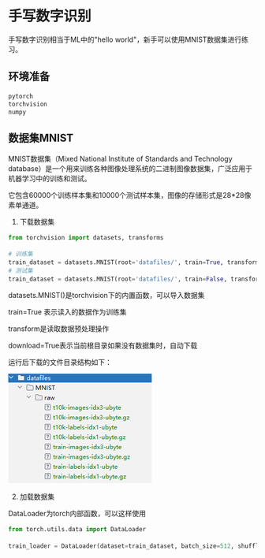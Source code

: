 # 手写数字识别

手写数字识别相当于ML中的"hello world"，新手可以使用MNIST数据集进行练习。

## 环境准备

```
pytorch
torchvision
numpy
```

## 数据集MNIST

MNIST数据集（Mixed National Institute of Standards and Technology database）是一个用来训练各种图像处理系统的二进制图像数据集，广泛应用于机器学习中的训练和测试。

它包含60000个训练样本集和10000个测试样本集，图像的存储形式是28*28像素单通道。



1. 下载数据集

```python
from torchvision import datasets, transforms

# 训练集
train_dataset = datasets.MNIST(root='datafiles/', train=True, transform=transforms.ToTensor(), download=True)
# 测试集
train_dataset = datasets.MNIST(root='datafiles/', train=False, transform=transforms.ToTensor(), download=True)


```

datasets.MNIST()是torchvision下的内置函数，可以导入数据集

train=True 表示读入的数据作为训练集

transform是读取数据预处理操作

download=True表示当前根目录如果没有数据集时，自动下载



运行后下载的文件目录结构如下：

![image-20230423150421472](assets/image-20230423150421472.png)

2. 加载数据集

DataLoader为torch内部函数，可以这样使用

```python
from torch.utils.data import DataLoader

train_loader = DataLoader(dataset=train_dataset, batch_size=512, shuffle=True)
```





